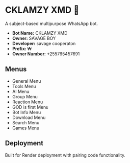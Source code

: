 # CKLAMZY XMD 🤖

A subject-based multipurpose WhatsApp bot.

- **Bot Name:** CKLAMZY XMD
- **Owner:** SAVAGE BOY
- **Developer:** savage cooperaton
- **Prefix:** ₩
- **Owner Number:** +255765457691

## Menus

- General Menu
- Tools Menu
- AI Menu
- Group Menu
- Reaction Menu
- GOD is first Menu
- Bot Info Menu
- Download Menu
- Search Menu
- Games Menu

## Deployment

Built for Render deployment with pairing code functionality.
